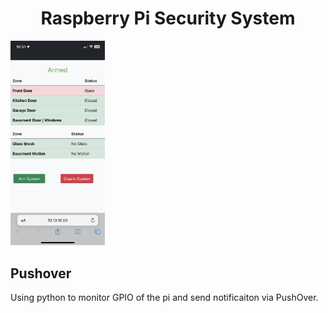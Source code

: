<h1 align="center">Raspberry Pi Security System</h1>
<img src="./MobileUI.PNG" alt="Mobile UI" width="30%" />


## Pushover
Using python to monitor GPIO of the pi and send notificaiton via PushOver.
